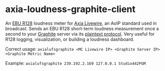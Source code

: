 axia-loudness-graphite-client
=============================

An <a href = "https://tech.ebu.ch/docs/events/ibc11-ebutechnical/presentations/ibc11_10things_r128.pdf">EBU R128</a> loudness meter for <a href = "http://www.axiaaudio.com/livewire">Axia Livewire</a>, an AoIP standard used in broadcast. Sends an EBU R128 short-term loudness measurement once a second to your <a href = "http://graphite.readthedocs.org/en/latest/overview.html">Graphite</a> server via its <a href = "http://graphite.readthedocs.org/en/latest/feeding-carbon.html#the-plaintext-protocol">plaintext protocol</a>. Very useful for R128 logging, visualization, or building a loudness dashboard.

Correct usage: `axialufsgraphite <MC Livewire IP> <Graphite Server IP> <Graphite Metric Name>`

Example: `axialufsgraphite 239.192.2.169 127.0.0.1 Studio442PGM`
